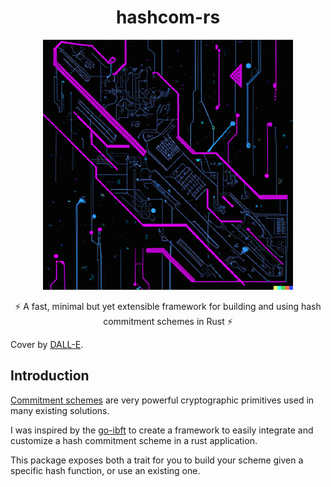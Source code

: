 # <h1 align="center"> hashcom-rs </h1>

<p align="center">
    <img src="./.github/assets/COVER.PNG" width="400" alt="A DALL-E representation of a 
photo of a computer circuit in cyberpunk style with a dark theme">
</p>

<p align="center">
⚡️ A fast, minimal but yet extensible framework for building and using hash commitment schemes in Rust ⚡️
</p>

Cover by [DALL-E](https://openai.com/dall-e-2/).

## Introduction

[Commitment schemes](https://en.wikipedia.org/wiki/Commitment_scheme) are very powerful
cryptographic primitives used in many existing solutions.

I was inspired by the [go-ibft](https://github.com/0xPolygon/go-ibft) to create a framework to
easily integrate and customize a hash commitment scheme in a rust application.

This package exposes both a trait for you to build your scheme given a specific hash function, or
use an existing one.